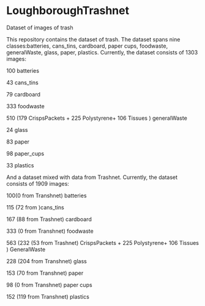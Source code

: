  # LoughboroughTrashnet
 Dataset of images of trash

This repository contains the dataset of trash. The dataset spans nine classes:batteries, cans_tins, cardboard, paper cups, foodwaste, generalWaste, glass, paper, plastics. Currently, the dataset consists of 1303 images:

100 batteries

43 cans_tins

79 cardboard

333 foodwaste

510 (179 CrispsPackets + 225 Polystyrene+ 106 Tissues ) generalWaste

24 glass

83 paper

98 paper_cups

33 plastics

And a dataset mixed with data from Trashnet. Currently, the dataset consists of 1909 images:

100(0 from Transhnet) batteries

115 (72 from )cans_tins

167 (88 from Trashnet) cardboard

333 (0 from Transhnet) foodwaste

563 (232 (53 from Trashnet) CrispsPackets + 225 Polystyrene+ 106 Tissues ) GeneralWaste

228 (204 from Transhnet) glass

153 (70 from Transhnet) paper

98 (0 from Transhnet) paper cups

152 (119 from Transhnet) plastics
